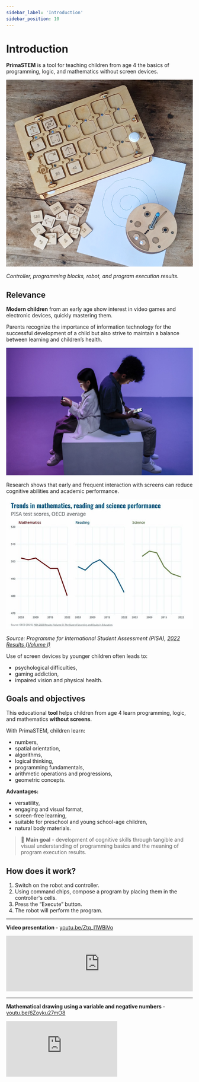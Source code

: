```yaml
---
sidebar_label: 'Introduction'
sidebar_position: 10
---
```


# Introduction

**PrimaSTEM** is a tool for teaching children from age 4 the basics of programming, logic, and mathematics without screen devices.

![PrimaSTEM](../images/main_04.png)

*Controller, programming blocks, robot, and program execution results.*

## Relevance

**Modern children** from an early age show interest in video games and electronic devices, quickly mastering them.

Parents recognize the importance of information technology for the successful development of a child but also strive to maintain a balance between learning and children’s health.

![kids](../images/kids.png)

Research shows that early and frequent interaction with screens can reduce cognitive abilities and academic performance.

![graph](../images/graph_2.jpg)

*Source: Programme for International Student Assessment (PISA), [2022 Results (Volume I)](https://www.oecd-ilibrary.org/education/pisa-2022-results-volume-i_53f23881-en)*

Use of screen devices by younger children often leads to:
- psychological difficulties,
- gaming addiction,
- impaired vision and physical health.

## Goals and objectives

This educational **tool** helps children from age 4 learn programming, logic, and mathematics **without screens**.

With PrimaSTEM, children learn:
- numbers,
- spatial orientation,
- algorithms,
- logical thinking,
- programming fundamentals,
- arithmetic operations and progressions,
- geometric concepts.

**Advantages:**
- versatility,
- engaging and visual format,
- screen-free learning,
- suitable for preschool and young school-age children,
- natural body materials.

> 🎯 **Main goal** - development of cognitive skills through tangible and visual understanding of programming basics and the meaning of program execution results.

## How does it work?

1. Switch on the robot and controller.
2. Using command chips, compose a program by placing them in the controller's cells.
3. Press the “Execute” button.
4. The robot will perform the program.

---
**Video presentation -** [youtu.be/Ztq_I1WBiVo](https://youtu.be/Ztq_I1WBiVo)

<iframe width="100%" src="https://www.youtube.com/embed/Ztq_I1WBiVo?si=qqCdSgaVUeRhZaMp" title="YouTube video player" frameborder="0" allow="accelerometer; autoplay; clipboard-write; encrypted-media; gyroscope; picture-in-picture; web-share" referrerpolicy="strict-origin-when-cross-origin" allowfullscreen></iframe>

---

**Mathematical drawing using a variable and negative numbers -** [youtu.be/6Zoyku27mO8](https://youtu.be/6Zoyku27mO8)
<div
  style={{
    position: 'relative',
    paddingBottom: '56.25%',
    height: 0,
    overflow: 'hidden',
  }}
>
  <iframe
    src="https://www.youtube.com/embed/6Zoyku27mO8?si=WYYMKyV7d768DI-D"
    style={{
      position: 'absolute',
      top: 0,
      left: 0,
      width: '100%',
      height: '100%',
    }}
    frameBorder="0"
    allow="accelerometer; autoplay; clipboard-write; encrypted-media; gyroscope; picture-in-picture"
    allowFullScreen
  />
</div>
---

**Heart-shaped mathematical drawing -** [youtu.be/VgiWu200EGw](https://youtu.be/VgiWu200EGw)
<div
  style={{
    position: 'relative',
    paddingBottom: '56.25%',
    height: 0,
    overflow: 'hidden',
  }}
>
  <iframe
    src="https://www.youtube.com/embed/VgiWu200EGw?si=EiQKbP0egmZ2aXCa"
style={{
      position: 'absolute',
      top: 0,
      left: 0,
      width: '100%',
      height: '100%',
    }}
    frameBorder="0"
    allow="accelerometer; autoplay; clipboard-write; encrypted-media; gyroscope; picture-in-picture"
    allowFullScreen
  />
</div>
---

> 📺  For more details, visit the [PrimaSTEM YouTube channel](https://www.youtube.com/@primastem)

## Who is it for?

PrimaSTEM is designed for children and looks like a game, but is a flexible tool for educators and parents. It can be used to teach various subjects - mathematics, programming, physics, history, geography. Everything is limited only by the imagination and skills of the teacher or parents.

The child acquires mathematical and algorithmic foundations, serving as excellent preparation for school and a first experience with programming languages (Scratch, Logo, or Minecraft).

![Spirale](../images/robot_spiral_01.jpg)

*Example result: a spiral drawn when dynamically changing a variable in a loop.*
